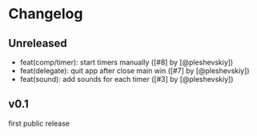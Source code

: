 # Changelog

## Unreleased

- feat(comp/timer): start timers manually ([#8] by [@pleshevskiy])
- feat(delegate): quit app after close main win ([#7] by [@pleshevskiy])
- feat(sound): add sounds for each timer ([#3] by [@pleshevskiy])

## v0.1

first public release
